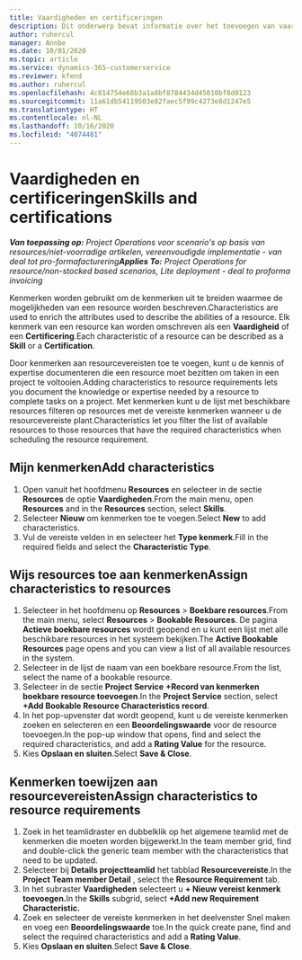 ```yaml
---
title: Vaardigheden en certificeringen
description: Dit onderwerp bevat informatie over het toevoegen van vaardigheids- en certificeringskenmerken aan resources.
author: ruhercul
manager: Annbe
ms.date: 10/01/2020
ms.topic: article
ms.service: dynamics-365-customerservice
ms.reviewer: kfend
ms.author: ruhercul
ms.openlocfilehash: 4c814754e68b3a1a8bf8784434d45010bf8d0123
ms.sourcegitcommit: 11a61db54119503e82faec5f99c4273e8d1247e5
ms.translationtype: HT
ms.contentlocale: nl-NL
ms.lasthandoff: 10/16/2020
ms.locfileid: "4074481"
---
```

# <a name="skills-and-certifications"></a><span data-ttu-id="cf36d-103">Vaardigheden en certificeringen</span><span class="sxs-lookup"><span data-stu-id="cf36d-103">Skills and certifications</span></span>
<span data-ttu-id="cf36d-104">_**Van toepassing op:** Project Operations voor scenario's op basis van resources/niet-voorradige artikelen, vereenvoudigde implementatie - van deal tot pro-formafacturering_</span><span class="sxs-lookup"><span data-stu-id="cf36d-104">_**Applies To:** Project Operations for resource/non-stocked based scenarios, Lite deployment - deal to proforma invoicing_</span></span>

<span data-ttu-id="cf36d-105">Kenmerken worden gebruikt om de kenmerken uit te breiden waarmee de mogelijkheden van een resource worden beschreven.</span><span class="sxs-lookup"><span data-stu-id="cf36d-105">Characteristics are used to enrich the attributes used to describe the abilities of a resource.</span></span> <span data-ttu-id="cf36d-106">Elk kenmerk van een resource kan worden omschreven als een **Vaardigheid** of een **Certificering**.</span><span class="sxs-lookup"><span data-stu-id="cf36d-106">Each characteristic of a resource can be described as a **Skill** or a **Certification**.</span></span>

<span data-ttu-id="cf36d-107">Door kenmerken aan resourcevereisten toe te voegen, kunt u de kennis of expertise documenteren die een resource moet bezitten om taken in een project te voltooien.</span><span class="sxs-lookup"><span data-stu-id="cf36d-107">Adding characteristics to resource requirements lets you document the knowledge or expertise needed by a resource to complete tasks on a project.</span></span> <span data-ttu-id="cf36d-108">Met kenmerken kunt u de lijst met beschikbare resources filteren op resources met de vereiste kenmerken wanneer u de resourcevereiste plant.</span><span class="sxs-lookup"><span data-stu-id="cf36d-108">Characteristics let you filter the list of available resources to those resources that have the required characteristics when scheduling the resource requirement.</span></span>

## <a name="add-characteristics"></a><span data-ttu-id="cf36d-109">Mijn kenmerken</span><span class="sxs-lookup"><span data-stu-id="cf36d-109">Add characteristics</span></span>

1. <span data-ttu-id="cf36d-110">Open vanuit het hoofdmenu **Resources** en selecteer in de sectie **Resources** de optie **Vaardigheden**.</span><span class="sxs-lookup"><span data-stu-id="cf36d-110">From the main menu, open **Resources** and in the **Resources** section, select **Skills**.</span></span>
2. <span data-ttu-id="cf36d-111">Selecteer **Nieuw** om kenmerken toe te voegen.</span><span class="sxs-lookup"><span data-stu-id="cf36d-111">Select **New** to add characteristics.</span></span>
3. <span data-ttu-id="cf36d-112">Vul de vereiste velden in en selecteer het **Type kenmerk**.</span><span class="sxs-lookup"><span data-stu-id="cf36d-112">Fill in the required fields and select the **Characteristic Type**.</span></span>

## <a name="assign-characteristics-to-resources"></a><span data-ttu-id="cf36d-113">Wijs resources toe aan kenmerken</span><span class="sxs-lookup"><span data-stu-id="cf36d-113">Assign characteristics to resources</span></span>

1. <span data-ttu-id="cf36d-114">Selecteer in het hoofdmenu op **Resources** > **Boekbare resources**.</span><span class="sxs-lookup"><span data-stu-id="cf36d-114">From the main menu, select **Resources** > **Bookable Resources**.</span></span> <span data-ttu-id="cf36d-115">De pagina **Actieve boekbare resources** wordt geopend en u kunt een lijst met alle beschikbare resources in het systeem bekijken.</span><span class="sxs-lookup"><span data-stu-id="cf36d-115">The **Active Bookable Resources** page opens and you can view a list of all available resources in the system.</span></span>
2. <span data-ttu-id="cf36d-116">Selecteer in de lijst de naam van een boekbare resource.</span><span class="sxs-lookup"><span data-stu-id="cf36d-116">From the list, select the name of a bookable resource.</span></span>
3. <span data-ttu-id="cf36d-117">Selecteer in de sectie **Project Service** **+Record van kenmerken boekbare resource toevoegen**.</span><span class="sxs-lookup"><span data-stu-id="cf36d-117">In the **Project Service** section, select **+Add Bookable Resource Characteristics record**.</span></span>
4. <span data-ttu-id="cf36d-118">In het pop-upvenster dat wordt geopend, kunt u de vereiste kenmerken zoeken en selecteren en een **Beoordelingswaarde** voor de resource toevoegen.</span><span class="sxs-lookup"><span data-stu-id="cf36d-118">In the pop-up window that opens, find and select the required characteristics, and add a **Rating Value** for the resource.</span></span>
5. <span data-ttu-id="cf36d-119">Kies **Opslaan en sluiten**.</span><span class="sxs-lookup"><span data-stu-id="cf36d-119">Select **Save & Close**.</span></span>

## <a name="assign-characteristics-to-resource-requirements"></a><span data-ttu-id="cf36d-120">Kenmerken toewijzen aan resourcevereisten</span><span class="sxs-lookup"><span data-stu-id="cf36d-120">Assign characteristics to resource requirements</span></span>

1. <span data-ttu-id="cf36d-121">Zoek in het teamlidraster en dubbelklik op het algemene teamlid met de kenmerken die moeten worden bijgewerkt.</span><span class="sxs-lookup"><span data-stu-id="cf36d-121">In the team member grid, find and double-click the generic team member with the characteristics that need to be updated.</span></span>
2. <span data-ttu-id="cf36d-122">Selecteer bij **Details projectteamlid** het tabblad **Resourcevereiste**.</span><span class="sxs-lookup"><span data-stu-id="cf36d-122">In the **Project Team member Detail** , select the **Resource Requirement** tab.</span></span>
3. <span data-ttu-id="cf36d-123">In het subraster **Vaardigheden** selecteert u **+ Nieuw vereist kenmerk toevoegen.**</span><span class="sxs-lookup"><span data-stu-id="cf36d-123">In the **Skills** subgrid, select **+Add new Requirement Characteristic.**</span></span>
4. <span data-ttu-id="cf36d-124">Zoek en selecteer de vereiste kenmerken in het deelvenster Snel maken en voeg een **Beoordelingswaarde** toe.</span><span class="sxs-lookup"><span data-stu-id="cf36d-124">In the quick create pane, find and select the required characteristics and add a **Rating Value**.</span></span>
5. <span data-ttu-id="cf36d-125">Kies **Opslaan en sluiten**.</span><span class="sxs-lookup"><span data-stu-id="cf36d-125">Select **Save & Close**.</span></span>